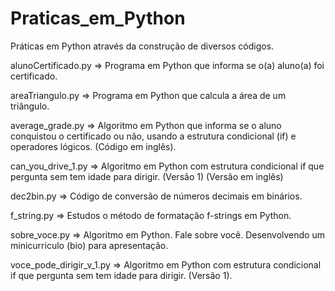 # Praticas_em_Python

Práticas em Python através da construção de diversos códigos.

alunoCertificado.py => Programa em Python que informa se o(a) aluno(a) foi certificado.

areaTriangulo.py => Programa em Python que calcula a área de um triângulo.

average_grade.py => Algoritmo em Python que informa se o aluno conquistou o certificado ou não, usando a estrutura condicional (if) e operadores lógicos. (Código em inglês).

can_you_drive_1.py => Algoritmo em Python com estrutura condicional if que pergunta sem tem idade para dirigir. (Versão 1) (Versão em inglês)

dec2bin.py => Código de conversão de números decimais em binários.

f_string.py => Estudos o método de formatação f-strings em Python.

sobre_voce.py => Algoritmo em Python. Fale sobre você. Desenvolvendo um minicurriculo (bio) para apresentação.

voce_pode_dirigir_v_1.py => Algoritmo em Python com estrutura condicional if que pergunta sem tem idade para dirigir. (Versão 1).
